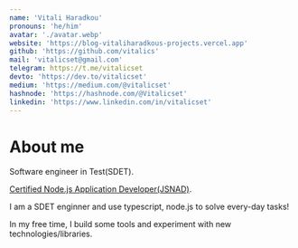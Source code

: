 ```yaml
---
name: 'Vitali Haradkou'
pronouns: 'he/him'
avatar: './avatar.webp'
website: 'https://blog-vitaliharadkous-projects.vercel.app'
github: 'https://github.com/vitalics'
mail: 'vitalicset@gmail.com'
telegram: https://t.me/vitalicset
devto: 'https://dev.to/vitalicset'
medium: 'https://medium.com/@vitalicset'
hashnode: 'https://hashnode.com/@Vitalicset'
linkedin: 'https://www.linkedin.com/in/vitalicset'
---
```


# About me

Software engineer in Test(SDET).

[Certified Node.js Application Developer(JSNAD)](https://example.com).

I am a SDET enginner and use typescript, node.js to solve every-day tasks!

In my free time, I build some tools and experiment with new technologies/libraries.
